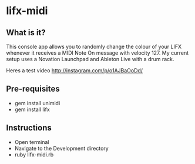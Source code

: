 lifx-midi
=========

## What is it?
This console app allows you to randomly change the colour of your LIFX whenever it receives a MIDI Note On message with velocity 127. My current setup uses a Novation Launchpad and Ableton Live with a drum rack.

Heres a test video http://instagram.com/p/o1AJBaOoDd/

## Pre-requisites
- gem install unimidi
- gem install lifx

## Instructions
- Open terminal
- Navigate to the Development directory
- ruby lifx-midi.rb 
